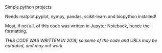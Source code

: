 Simple python projects

Needs matplot.pyplot, nympy, pandas, scikit-learn and biopython installed!

Most, if not all, of this code was written in Jupyter Notebook, hence the formatting.

*THIS CODE WAS WRITTEN IN 2018, so some of the code and URLs may be outdated, and may not work*
